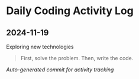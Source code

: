 # Daily Coding Activity Log

## 2024-11-19

Exploring new technologies

> First, solve the problem. Then, write the code.

*Auto-generated commit for activity tracking*
